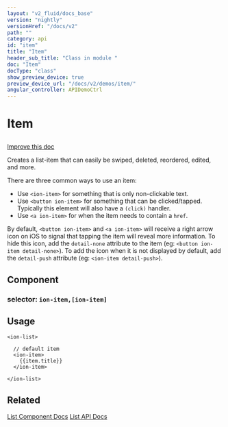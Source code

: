 ```yaml
---
layout: "v2_fluid/docs_base"
version: "nightly"
versionHref: "/docs/v2"
path: ""
category: api
id: "item"
title: "Item"
header_sub_title: "Class in module "
doc: "Item"
docType: "class"
show_preview_device: true
preview_device_url: "/docs/v2/demos/item/"
angular_controller: APIDemoCtrl 
---
```










<h1 class="api-title">
<a class="anchor" name="item" href="#item"></a>

Item






</h1>

<a class="improve-v2-docs" href="http://github.com/driftyco/ionic/edit/2.0//home/ubuntu/ionic/ionic/components/item/item.ts#L6">
Improve this doc
</a>






<p>Creates a list-item that can easily be swiped, deleted, reordered, edited, and more.</p>
<p>There are three common ways to use an item:</p>
<ul>
<li>Use <code>&lt;ion-item&gt;</code> for something that is only non-clickable text.</li>
<li>Use <code>&lt;button ion-item&gt;</code> for something that can be clicked/tapped. Typically this element will also have a <code>(click)</code> handler.</li>
<li>Use <code>&lt;a ion-item&gt;</code> for when the item needs to contain a <code>href</code>.</li>
</ul>
<p>By default, <code>&lt;button ion-item&gt;</code> and <code>&lt;a ion-item&gt;</code> will receive a right arrow icon on iOS to signal that tapping the item will reveal more information.
To hide this icon, add the <code>detail-none</code> attribute to the item (eg: <code>&lt;button ion-item detail-none&gt;</code>). To add the icon when it is not displayed by default,
add the <code>detail-push</code> attribute (eg: <code>&lt;ion-item detail-push&gt;</code>).</p>


<h2><a class="anchor" name="Component" href="#Component"></a>Component</h2>
<h3>selector: <code>ion-item,[ion-item]</code></h3>
<!-- @usage tag -->

<h2><a class="anchor" name="usage" href="#usage"></a>Usage</h2>

<pre><code class="lang-html">&lt;ion-list&gt;

  // default item
  &lt;ion-item&gt;
    {{item.title}}
  &lt;/ion-item&gt;

&lt;/ion-list&gt;
</code></pre>




<!-- @property tags -->



<!-- instance methods on the class --><!-- related link -->

<h2><a class="anchor" name="related" href="#related"></a>Related</h2>

<a href='/docs/v2/components#lists'>List Component Docs</a>
<a href='../../list/List'>List API Docs</a><!-- end content block -->


<!-- end body block -->

